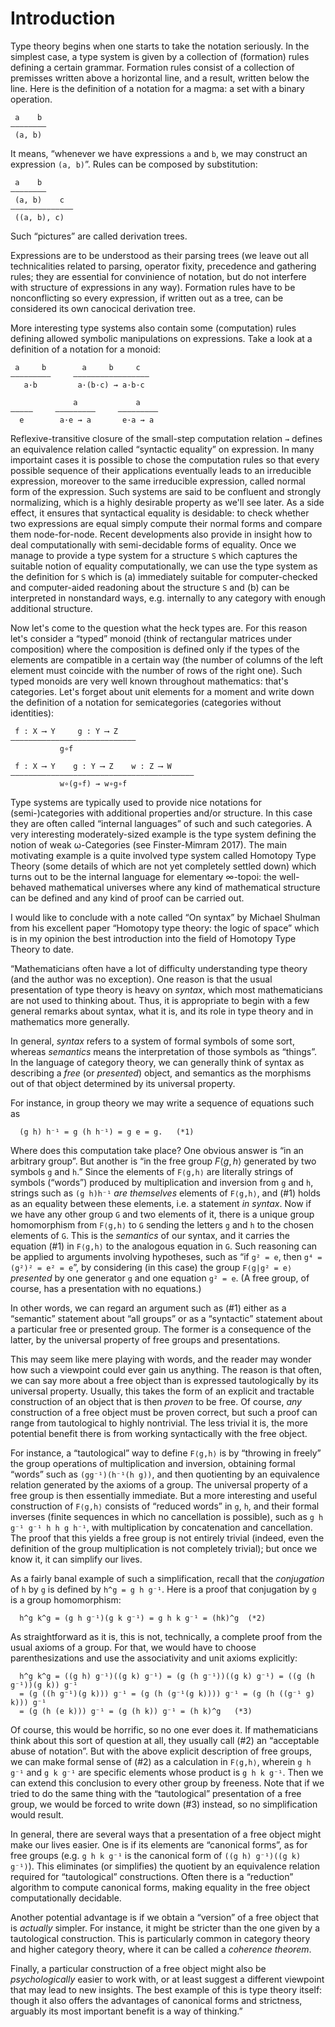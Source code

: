 # Introduction

Type theory begins when one starts to take the notation seriously. In the simplest case,
a type system is given by a collection of (formation) rules defining a certain grammar.
Formation rules consist of a collection of premisses written above a horizontal line,
and a result, written below the line. Here is the definition of a notation for a magma:
a set with a binary operation.
```
 a    b
————————
 (a, b)
```

It means, “whenever we have expressions `a` and `b`, we may construct an expression
`(a, b)`”. Rules can be composed by substitution:
```
 a    b
————————
 (a, b)    c
——————————————
 ((a, b), c)
```
Such “pictures” are called derivation trees.

Expressions are to be understood as their parsing trees (we leave out all technicalities related to parsing,
operator fixity, precedence and gathering rules; they are essential for convinience of notation, but do not
interfere with structure of expressions in any way). Formation rules have to be nonconflicting so every
expression, if written out as a tree, can be considered its own canocical derivation tree.

More interesting type systems also contain some (computation) rules defining allowed symbolic manipulations
on expressions. Take a look at a definition of a notation for a monoid:
```
 a     b        a     b     c
—————————     —————————————————
   a·b         a·(b·c) ⇝ a·b·c
   
              a             a
—————     —————————     —————————   
  e        a·e ⇝ a       e·a ⇝ a    
```

Reflexive-transitive closure of the small-step computation relation `⇝` defines an equivalence relation called
“syntactic equality” on expression. In many importaint cases it is possible to chose the computation rules so that
every possible sequence of their applications eventually leads to an irreducible expression, moreover to the same
irreducible expression, called normal form of the expression. Such systems are said to be confluent and strongly
normalizing, which is a highly desirable property as we'll see later. As a side effect, it ensures that
syntactical equality is desidable: to check whether two expressions are equal simply compute their normal forms
and compare them node-for-node. Recent developments also provide in insight how to deal computationally with
semi-decidable forms of equality. Once we manage to provide a type system for a structure `S` which captures
the suitable notion of equality computationally, we can use the type system as the definition for `S`
which is (a) immediately suitable for computer-checked and computer-aided readoning about the structure
`S` and (b) can be interpreted in nonstandard ways, e.g. internally to any category with enough additional
structure.

Now let's come to the question what the heck types are. For this reason let's consider a “typed” monoid
(think of rectangular matrices under composition) where the composition is defined only if the types of
the elements are compatible in a certain way (the number of columns of the left element must coincide
with the number of rows of the right one). Such typed monoids are very well known throughout mathematics:
that's categories. Let's forget about unit elements for a moment and write down the definition
of a notation for semicategories (categories without identities):
```
 f : X ⟶ Y     g : Y ⟶ Z
————————————————————————————
           g∘f
           
 f : X ⟶ Y    g : Y ⟶ Z    w : Z ⟶ W
—————————————————————————————————————————
           w∘(g∘f) ⇝ w∘g∘f
```

Type systems are typically used to provide nice notations for (semi-)categories with additional properties and/or
structure. In this case they are often called “internal languages” of such and such categories.
A very interesting moderately-sized example is the type system defining the notion of weak ω-Categories (see Finster-Mimram 2017).
The main motivating example is a quite involved type system called Homotopy Type Theory (some details of which are not yet completely
settled down) which turns out to be the internal language for elementary ∞-topoi: the well-behaved mathematical universes where any kind
of mathematical structure can be defined and any kind of proof can be carried out.

I would like to conclude with a note called “On syntax” by Michael Shulman from his excellent paper “Homotopy type theory: the logic of space” which
is in my opinion the best introduction into the field of Homotopy Type Theory to date.

“Mathematicians often have a lot of difficulty understanding type theory (and the author was no exception).
One reason is that the usual presentation of type theory is heavy on _syntax_, which most mathematicians are not used to thinking about.
Thus, it is appropriate to begin with a few general remarks about syntax, what it is, and its role in type theory and in mathematics more generally.

In general, _syntax_ refers to a system of formal symbols of some sort, whereas _semantics_ means the interpretation of those symbols as “things”.
In the language of category theory, we can generally think of syntax as describing a _free_ (or _presented_) object, and semantics as the morphisms out of that object determined by its universal property.

For instance, in group theory we may write a sequence of equations such as
```
  (g h) h⁻¹ = g (h h⁻¹) = g e = g.   (*1)
```
Where does this computation take place?
One obvious answer is “in an arbitrary group”.
But another is “in the free group $F\langle g,h\rangle$ generated by two symbols `g` and `h`.”
Since the elements of `F⟨g,h⟩` are literally strings of symbols (“words”) produced by multiplication and inversion from `g` and `h`, strings such as `(g h)h⁻¹` _are themselves_ elements of `F⟨g,h⟩`, and (#1) holds as an equality between these elements, i.e. a statement _in syntax_.
Now if we have any other group `G` and two elements of it, there is a unique group homomorphism from `F⟨g,h⟩` to `G` sending the letters `g` and `h` to the chosen elements of `G`.
This is the _semantics_ of our syntax, and it carries the equation (#1) in `F⟨g,h⟩` to the analogous equation in `G`.
Such reasoning can be applied to arguments involving hypotheses, such as “if `g² = e`, then `g⁴ = (g²)² = e² = e`”, by considering (in this case) the group `F⟨g|g² = e⟩` _presented_ by one generator `g` and one equation `g² = e`.
(A free group, of course, has a presentation with no equations.)

In other words, we can regard an argument such as (#1) either as a “semantic” statement about “all groups” or as a “syntactic” statement about a particular free or presented group. The former is a consequence of the latter, by the universal property of free groups and presentations.

This may seem like mere playing with words, and the reader may wonder how such a viewpoint could ever gain us anything. The reason is that often, we can say more about a free object than is expressed tautologically by its universal property.
Usually, this takes the form of an explicit and tractable construction of an object that is then _proven_ to be free.
Of course, _any_ construction of a free object must be proven correct, but such a proof can range from tautological to highly nontrivial.
The less trivial it is, the more potential benefit there is from working syntactically with the free object.

For instance, a “tautological” way to define `F⟨g,h⟩` is by “throwing in freely” the group operations of multiplication and inversion, obtaining formal “words” such as `(gg⁻¹)(h⁻¹(h g))`, and then quotienting by an equivalence relation generated by the axioms of a group.
The universal property of a free group is then essentially immediate.
But a more interesting and useful construction of `F⟨g,h⟩` consists of “reduced words” in `g`, `h`, and their formal inverses (finite sequences in which no cancellation is possible), such as `g h g⁻¹ g⁻¹ h h g h⁻¹`, with multiplication by concatenation and cancellation.
The proof that this yields a free group is not entirely trivial (indeed, even the definition of the group multiplication is not completely trivial); but once we know it, it can simplify our lives.

As a fairly banal example of such a simplification, recall that the _conjugation_ of `h` by `g` is defined by `h^g = g h g⁻¹`.
Here is a proof that conjugation by `g` is a group homomorphism:
```
  h^g k^g = (g h g⁻¹)(g k g⁻¹) = g h k g⁻¹ = (hk)^g  (*2)
```
As straightforward as it is, this is not, technically, a complete proof from the usual axioms of a group.
For that, we would have to choose parenthesizations and use the associativity and unit axioms explicitly:
```
  h^g k^g = ((g h) g⁻¹)((g k) g⁻¹) = (g (h g⁻¹))((g k) g⁻¹) = ((g (h g⁻¹))(g k)) g⁻¹
  = (g ((h g⁻¹)(g k))) g⁻¹ = (g (h (g⁻¹(g k)))) g⁻¹ = (g (h ((g⁻¹ g) k))) g⁻¹
  = (g (h (e k))) g⁻¹ = (g (h k)) g⁻¹ = (h k)^g   (*3)
```
Of course, this would be horrific, so no one ever does it.
If mathematicians think about this sort of question at all, they usually call (#2) an “acceptable abuse of notation”.
But with the above explicit description of free groups, we can make formal sense of (#2) as a calculation in `F⟨g,h⟩`, wherein `g h g⁻¹` and `g k g⁻¹` are specific elements whose product is `g h k g⁻¹`.
Then we can extend this conclusion to every other group by freeness.
Note that if we tried to do the same thing with the “tautological” presentation of a free group, we would be forced to write down (#3) instead, so no simplification would result.

In general, there are several ways that a presentation of a free object might make our lives easier.
One is if its elements are “canonical forms”, as for free groups (e.g. `g h k g⁻¹` is the canonical form of `((g h) g⁻¹)((g k) g⁻¹)`).
This eliminates (or simplifies) the quotient by an equivalence relation required for “tautological” constructions.
Often there is a “reduction” algorithm to compute canonical forms, making equality in the free object computationally decidable.

Another potential advantage is if we obtain a “version” of a free object that is _actually_ simpler.
For instance, it might be stricter than the one given by a tautological construction.
This is particularly common in category theory and higher category theory, where it can be called a _coherence theorem_.

Finally, a particular construction of a free object might also be _psychologically_ easier to work with, or at least suggest a different viewpoint that may lead to new insights.
The best example of this is type theory itself: though it also offers the advantages of canonical forms and strictness, arguably its most important benefit is a way of thinking.”

